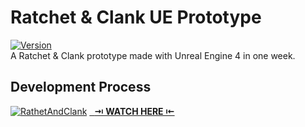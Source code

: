 # Ratchet & Clank UE Prototype
[![Version](https://img.shields.io/badge/Version-1.0.2-3FB911?style=flat&logo&logoColor=white&labelColor=4d4d4d)](https://github.com/gerlogu/RatchetAndClank-UE-Prototype/releases/tag/v1.0.2)</br>
A Ratchet & Clank prototype made with Unreal Engine 4 in one week.

## Development Process
[![RathetAndClank](https://img.youtube.com/vi/ZwETNuz7orI/0.jpg)](https://www.youtube.com/watch?v=ZwETNuz7orI)
[&nbsp;&nbsp;**⇥ WATCH HERE ⇤**]([https://gerlogu.com/demo-reel](https://www.youtube.com/watch?v=ZwETNuz7orI))
